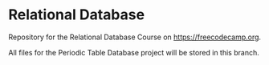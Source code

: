 # Relational Database
Repository for the Relational Database Course on https://freecodecamp.org.

All files for the Periodic Table Database project will be stored in this branch.

